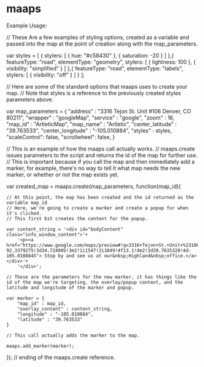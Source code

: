 maaps
=====

Example Usage:


// These Are a few examples of styling options, created as a variable and passed into the map at the point of creation along with the map_parameters.

var styles = [
	{
    stylers: [
      { hue: "#c58430" },
      { saturation: -20 }
    ]
  },{
    featureType: "road",
    elementType: "geometry",
    stylers: [
      { lightness: 100 },
      { visibility: "simplified" }
    ]
  },{
    featureType: "road",
    elementType: "labels",
    stylers: [
      { visibility: "off" }
    ]
  }
];

// Here are some of the standard options that maaps uses to create your map.
// Note that styles is a reference to the previously created styles parameters above.

var map_parameters = {
	"address" : "3316 Tejon St. Unit #106  Denver, CO 80211",
	"wrapper" : "googleMap",
	"service" : "google",
	"zoom" : 16,
	"map_id" : "ArtleticMap",
	"map_name" : "Artletic",
	"center_latitude" : "39.763533",
	"center_longitude" : "-105.010884",
	"styles" : styles,
	"scaleControl": false,
	"scrollwheel": false,
}

// This is an example of how the maaps call actually works.
// maaps.create issues parameters to the script and returns the id of the map for further use.
// This is important because if you call the map and then immediately add a marker, for example, there's no way to tell it what map needs the new marker, or whether or not the map exists yet.

var created_map = maaps.create(map_parameters, function(map_id){
	
	// At this point, the map has been created and the id returned as the variable map_id
	// Here, we're going to create a marker and create a popup for when it's clicked.
	// This first bit creates the content for the popup.
	
	var content_string = '<div id="bodyContent" class="info_window_content">'+
	    '<p><a href="https://www.google.com/maps/preview#!q=3316+Tejon+St.+Unit+%23106++Denver%2C+CO+80211&data=!4m15!2m14!1m13!1s0x876c7892efabbee7%3A0x3d887cbadc47b30c!3m8!1m3!1d286661!2d-92.3379275!3d34.724005!3m2!1i1547!2i1049!4f13.1!4m2!3d39.7635328!4d-105.0108845"> Stop by and see us at our&nbsp;Highland&nbsp;office.</a></div>'+
	    '</div>';
	
	// These are the parameters for the new marker, it has things like the id of the map we're targeting, the overlay/popup content, and the latitude and longitude of the marker and popup.
	
	var marker = {
		"map_id" : map_id,
		"overlay_content" : content_string,
		"longitude" : "-105.010884", 
		"latitude" : "39.763533"
	}
	
	// This call actually adds the marker to the map.
	
	maaps.add_marker(marker);

}); // ending of the maaps.create reference.
